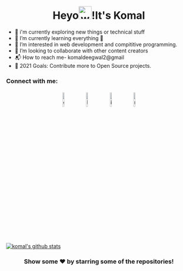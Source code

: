 <h1 align="center">Heyo<img alt="wave" src="https://emojis.slackmojis.com/emojis/images/1588177020/8809/wave_hello.gif?1588177020" width="35">!It's Komal  </h1>


- 🔭 i'm currently exploring new things or technical stuff
- 🌱 I’m currently learning everything 🤣
- 👀 I’m interested in web development and compititive programming.
- 👯 I’m looking to collaborate with other content creators
- 📬 How to reach me- komaldeegwal2@gmail
- 🥅 2021 Goals: Contribute more to Open Source projects.

### Connect with me:


<p align="center" >
	<a href="https://github.com/komal1503"><img alt="github" width="10%" style="padding:5px" src="https://img.icons8.com/clouds/100/000000/github.png"/></a>
	<a href="https://www.linkedin.com/in/komal-deegwal-35b31a206"><img alt="linkedin" width="10%" style="padding:5px" src="https://img.icons8.com/clouds/100/000000/linkedin.png"/></a>
	<a href="https://www.instagram.com/komal15012003/"><img alt="instagram" width="10%" style="padding:5px" src="https://img.icons8.com/clouds/100/000000/instagram.png"/></a>
	<a href="https://medium.com/@komal1503"><img alt="medium" width="10%" style="padding:5px" src="https://img.icons8.com/clouds/100/000000/goodnotes.png"/></a>
	
</p>

<a href="https://github.com/komal1503">
 <img align="center" src="https://github-readme-stats.vercel.app/api?username=komal1503&show_icons=true&theme=light&line_height=27" alt="komal's github stats"/>
</a>


<div align="center">

### Show some ❤️ by starring some of the repositories!

</div>


<!---
komal1503/komal1503 is a ✨ special ✨ repository because its `README.md` (this file) appears on your GitHub profile.
You can click the Preview link to take a look at your changes.
--->
